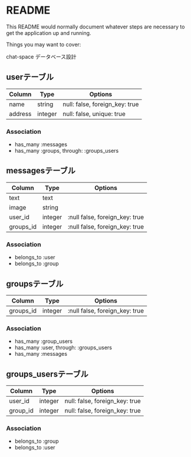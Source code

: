 # README

This README would normally document whatever steps are necessary to get the
application up and running.

Things you may want to cover:

chat-space データベース設計

## userテーブル

|Column|Type|Options|
|------|----|-------|
|name|string|null: false, foreign_key: true|
|address|integer|null: false, unique: true|

### Association
- has_many :messages
- has_many :groups, through: :groups_users

## messagesテーブル

|Column|Type|Options|
|------|----|-------|
|text|text|
|image|string|
|user_id|integer|:null false, foreign_key: true|
|groups_id|integer|:null false, foreign_key: true|


### Association
- belongs_to :user
- belongs_to :group

## groupsテーブル

|Column|Type|Options|
|------|----|-------|
|groups_id|integer|:null false, foreign_key: true|

### Association
- has_many :group_users
- has_many :user, through: :groups_users
- has_many :messages

## groups_usersテーブル

|Column|Type|Options|
|------|----|-------|
|user_id|integer|null: false, foreign_key: true|
|group_id|integer|null: false, foreign_key: true|

### Association
- belongs_to :group
- belongs_to :user